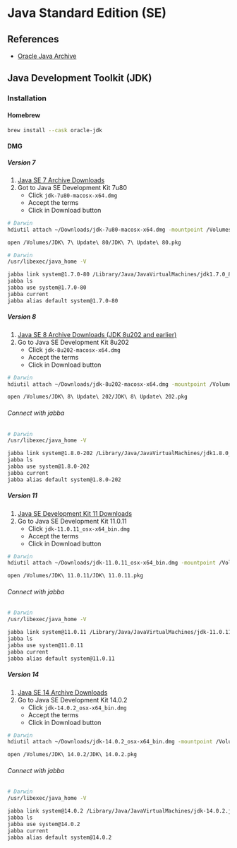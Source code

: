 # Java Standard Edition (SE)

## References

- [Oracle Java Archive](https://www.oracle.com/java/technologies/oracle-java-archive-downloads.html)

## Java Development Toolkit (JDK)

### Installation

#### Homebrew

```sh
brew install --cask oracle-jdk
```

#### DMG

##### Version 7

1. [Java SE 7 Archive Downloads](https://www.oracle.com/java/technologies/javase/javase7-archive-downloads.html)
2. Got to Java SE Development Kit 7u80
   - Click `jdk-7u80-macosx-x64.dmg`
   - Accept the terms
   - Click in Download button

```sh
# Darwin
hdiutil attach ~/Downloads/jdk-7u80-macosx-x64.dmg -mountpoint /Volumes/JDK\ 7\ Update\ 80

open /Volumes/JDK\ 7\ Update\ 80/JDK\ 7\ Update\ 80.pkg
```

```sh
# Darwin
/usr/libexec/java_home -V

jabba link system@1.7.0-80 /Library/Java/JavaVirtualMachines/jdk1.7.0_80.jdk
jabba ls
jabba use system@1.7.0-80
jabba current
jabba alias default system@1.7.0-80
```

##### Version 8

1. [Java SE 8 Archive Downloads (JDK 8u202 and earlier)](https://www.oracle.com/java/technologies/javase/javase8-archive-downloads.html)
2. Go to Java SE Development Kit 8u202
   - Click `jdk-8u202-macosx-x64.dmg`
   - Accept the terms
   - Click in Download button

```sh
# Darwin
hdiutil attach ~/Downloads/jdk-8u202-macosx-x64.dmg -mountpoint /Volumes/JDK\ 8\ Update\ 202

open /Volumes/JDK\ 8\ Update\ 202/JDK\ 8\ Update\ 202.pkg
```

###### Connect with jabba

```sh
# Darwin
/usr/libexec/java_home -V

jabba link system@1.8.0-202 /Library/Java/JavaVirtualMachines/jdk1.8.0_202.jdk
jabba ls
jabba use system@1.8.0-202
jabba current
jabba alias default system@1.8.0-202
```

##### Version 11

1. [Java SE Development Kit 11 Downloads](https://www.oracle.com/java/technologies/javase-jdk11-downloads.html)
2. Go to Java SE Development Kit 11.0.11
   - Click `jdk-11.0.11_osx-x64_bin.dmg`
   - Accept the terms
   - Click in Download button

```sh
# Darwin
hdiutil attach ~/Downloads/jdk-11.0.11_osx-x64_bin.dmg -mountpoint /Volumes/JDK\ 11.0.11

open /Volumes/JDK\ 11.0.11/JDK\ 11.0.11.pkg
```

###### Connect with jabba

```sh
# Darwin
/usr/libexec/java_home -V

jabba link system@11.0.11 /Library/Java/JavaVirtualMachines/jdk-11.0.11.jdk
jabba ls
jabba use system@11.0.11
jabba current
jabba alias default system@11.0.11
```

##### Version 14

1. [Java SE 14 Archive Downloads](https://www.oracle.com/java/technologies/javase/jdk14-archive-downloads.html)
2. Go to Java SE Development Kit 14.0.2
   - Click `jdk-14.0.2_osx-x64_bin.dmg`
   - Accept the terms
   - Click in Download button


```sh
# Darwin
hdiutil attach ~/Downloads/jdk-14.0.2_osx-x64_bin.dmg -mountpoint /Volumes/JDK\ 14.0.2

open /Volumes/JDK\ 14.0.2/JDK\ 14.0.2.pkg
```

###### Connect with jabba

```sh
# Darwin
/usr/libexec/java_home -V

jabba link system@14.0.2 /Library/Java/JavaVirtualMachines/jdk-14.0.2.jdk
jabba ls
jabba use system@14.0.2
jabba current
jabba alias default system@14.0.2
```
